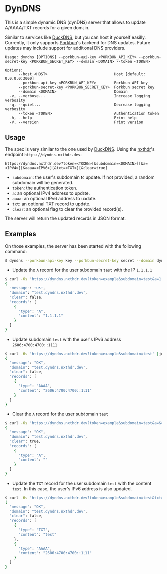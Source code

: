 # DynDNS

This is a simple dynamic DNS (dynDNS) server that allows to update A/AAAA/TXT records for a given domain.

Similar to services like [DuckDNS](https://www.duckdns.org/), but you can host it yourself easilly. Currently, it only supports [Porkbun](https://porkbun.com/)'s backend for DNS updates. Future updates may include support for additional DNS providers.

```
Usage: dyndns [OPTIONS] --porkbun-api-key <PORKBUN_API_KEY> --porkbun-secret-key <PORKBUN_SECRET_KEY> --domain <DOMAIN> --token <TOKEN>

Options:
      --host <HOST>                              Host [default: 0.0.0.0:3000]
      --porkbun-api-key <PORKBUN_API_KEY>        Porkbun API key
      --porkbun-secret-key <PORKBUN_SECRET_KEY>  Porkbun secret key
      --domain <DOMAIN>                          Domain
  -v, --verbose...                               Increase logging verbosity
  -q, --quiet...                                 Decrease logging verbosity
      --token <TOKEN>                            Authentication token
  -h, --help                                     Print help
  -V, --version                                  Print version
```

## Usage

The spec is very similar to the one used by [DuckDNS](https://www.duckdns.org/spec.jsp).
Using the [nxthdr](https://nxthdr.dev)'s endpoint `https://dyndns.nxthdr.dev`:

```
https://dyndns.nxthdr.dev?token=<TOKEN>[&subdomain=<DOMAIN>][&a=<IPV4>][&aaaa=<IPV6>][&txt=<TXT>][&clear=true]
```

- `subdomain`: the user's subdomain to update. If not provided, a random subdomain will be generated.
- `token`: the authentication token.
- `a`: an optional IPv4 address to update.
- `aaaa`: an optional IPv6 address to update.
- `txt`: an optional TXT record to update.
- `clear`: an optional flag to clear the provided record(s).

The server will return the updated records in JSON format.

## Examples

On those examples, the server has been started with the following command:

```sh
$ dyndns --porkbun-api-key key --porkbun-secret-key secret --domain dyndns.nxthdr.dev --token example
```

* Update the `A` record for the user subdomain `test` with the IP `1.1.1.1`

```sh
$ curl -6s 'https://dyndns.nxthdr.dev?token=example&subdomain=test&a=1.1.1.1' |jq
{
  "message": "OK",
  "domain": "test.dyndns.nxthdr.dev",
  "clear": false,
  "records": [
    {
      "type": "A",
      "content": "1.1.1.1"
    }
  ]
}
```

* Update subdomain `test` with the user's IPv6 address `2606:4700:4700::1111`

```sh
$ curl -6s 'https://dyndns.nxthdr.dev?token=example&subdomain=test' |jq
{
  "message": "OK",
  "domain": "test.dyndns.nxthdr.dev",
  "clear": false,
  "records": [
    {
      "type": "AAAA",
      "content": "2606:4700:4700::1111"
    }
  ]
}
```

* Clear the `A` record for the user subdomain `test`

```sh
$ curl -6s 'https://dyndns.nxthdr.dev?token=example&subdomain=test&a=&clear=true' |jq
{
  "message": "OK",
  "domain": "test.dyndns.nxthdr.dev",
  "clear": true,
  "records": [
    {
      "type": "A",
      "content": ""
    }
  ]
}
```

* Update the `TXT` record for the user subdomain `test` with the content `test`. In this case, the user's IPv6 address is also updated.
```sh
$ curl -6s 'https://dyndns.nxthdr.dev?token=example&subdomain=test&txt=test' |jq
{
  "message": "OK",
  "domain": "test.dyndns.nxthdr.dev",
  "clear": false,
  "records": [
    {
      "type": "TXT",
      "content": "test"
    },
    {
      "type": "AAAA",
      "content": "2606:4700:4700::1111"
    }
  ]
}
```

